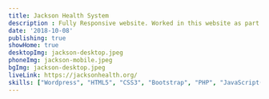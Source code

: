 ```yaml
---
title: Jackson Health System
description : Fully Responsive website. Worked in this website as part of a team.
date: '2018-10-08'
publishing: true
showHome: true
desktopImg: jackson-desktop.jpeg
phoneImg: jackson-mobile.jpeg
bgImg: jackson-desktop.jpeg
liveLink: https://jacksonhealth.org/
skills: ["Wordpress", "HTML5", "CSS3", "Bootstrap", "PHP", "JavaScript(jQuery)", "WCAG 2.1"]
---
```

